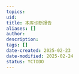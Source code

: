 ```yaml
---
topics: 
uid: 
title: 本库诊断报告
aliases: []
author: 
description: 
tags: []
date-created: 2025-02-23
date-modified: 2025-02-24
status: YCTODO
---
```


